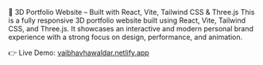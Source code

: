 💼 3D Portfolio Website – Built with React, Vite, Tailwind CSS & Three.js
This is a fully responsive 3D portfolio website built using React, Vite, Tailwind CSS, and Three.js. It showcases an interactive and modern personal brand experience with a strong focus on design, performance, and animation.

👉 Live Demo: [vaibhavhawaldar.netlify.app](https://vaibhavhawaldar.netlify.app/)
